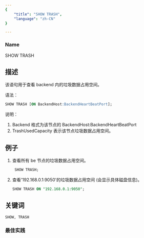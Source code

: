 ```yaml
---
{
    "title": "SHOW TRASH",
    "language": "zh-CN"
}

---
```


<!--
Licensed to the Apache Software Foundation (ASF) under one
or more contributor license agreements.  See the NOTICE file
distributed with this work for additional information
regarding copyright ownership.  The ASF licenses this file
to you under the Apache License, Version 2.0 (the
"License"); you may not use this file except in compliance
with the License.  You may obtain a copy of the License at

  http://www.apache.org/licenses/LICENSE-2.0

Unless required by applicable law or agreed to in writing,
software distributed under the License is distributed on an
"AS IS" BASIS, WITHOUT WARRANTIES OR CONDITIONS OF ANY
KIND, either express or implied.  See the License for the
specific language governing permissions and limitations
under the License.
-->


### Name

SHOW TRASH

## 描述

该语句用于查看 backend 内的垃圾数据占用空间。

语法：

```sql
SHOW TRASH [ON BackendHost:BackendHeartBeatPort];
```

说明：

1. Backend 格式为该节点的 BackendHost:BackendHeartBeatPort
2. TrashUsedCapacity 表示该节点垃圾数据占用空间。

## 例子

1. 查看所有 be 节点的垃圾数据占用空间。

   ```sql
    SHOW TRASH;
   ```

2. 查看'192.168.0.1:9050'的垃圾数据占用空间 (会显示具体磁盘信息)。

   ```sql
   SHOW TRASH ON "192.168.0.1:9050";
   ```

## 关键词

    SHOW, TRASH

### 最佳实践

